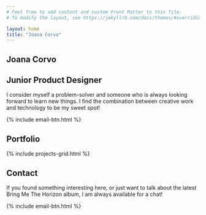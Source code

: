 ```yaml
---
# Feel free to add content and custom Front Matter to this file.
# To modify the layout, see https://jekyllrb.com/docs/themes/#overriding-theme-defaults

layout: home
title: "Joana Corvo"
---
```



<section class="fullscreen-container">
<h1>Joana Corvo</h1>
<h2>Junior Product Designer</h2>
<p>I consider myself a problem-solver and someone who is always looking forward to learn new things.
I find the combination between creative work and technology to be my sweet spot!</p>
{% include email-btn.html %}
</section>

<section class="section-highlight">
<h2>Portfolio</h2>
{% include projects-grid.html %}
</section>

<section class="fullscreen-container">
<h2>Contact</h2>
<p>If you found something interesting here, or just want to talk about the latest Bring Me The Horizon album, I am always available for a chat!</p>
{% include email-btn.html %}
</section>

